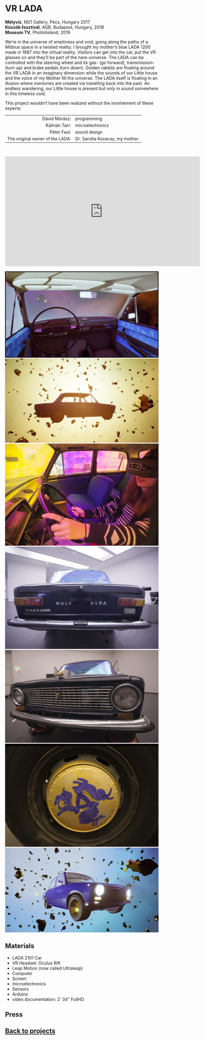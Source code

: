 <!-- {
    "img": "VR-Lada_2017/VR_LADA_inside.jpg",
    "title": "VR LADA (2017 - 2019)",
    "desc": "Drive a LADA car in the hare universe"
} -->

# VR LADA
**Mélyvíz**, M21 Gallery, Pécs, Hungary 2017  
**Küszöb fesztivál**, AQB, Budapest, Hungary, 2018  
**Museum TV**, PhotoIreland, 2019

We’re in the universe of emptiness and void, going along the paths of a Möbius space in a twisted reality. I brought my mother’s blue LADA 1200 made in 1987 into the virtual reality. Visitors can get into the car, put the VR glasses on and they’ll be part of the hare-universe. The LADA can be controlled with the steering wheel and its gas- (go forward), transmission- (turn up) and brake pedals (turn down). Golden rabbits are floating around the VR LADA in an imaginary dimension while the sounds of our Little house and the voice of my Mother fill the universe. The LADA itself is floating in an illusion where memories are created via travelling back into the past. An endless wandering, our Little house is present but only in sound somewhere in this timeless void.

This project wouldn’t have been realized without the involvement of these experts:

| | |
|-:|:-|
|Dávid Mórász:|programming|
|Kálmán Tarr:|microelectronics
|Péter Faul:|sound design|
|The original owner of the LADA:|Dr. Sarolta Kovácsy, my mother.|

&nbsp;

<iframe full="true" src="https://player.vimeo.com/video/252032727?h=503a50e647" width="640" height="360" frameborder="0" allow="autoplay; fullscreen; picture-in-picture" allowfullscreen></iframe>

![md.full](VR-Lada_2017/VR_LADA_inside.jpg)
![md.full](VR-Lada_2017/VR_LADA_Space.jpg)
![md.full](VR-Lada_2017/VR_LADA01.jpg)
![md.full](VR-Lada_2017/VR_LADA02b.jpg)
![md.full](VR-Lada_2017/VR_LADA03b.jpg)
![md.full](VR-Lada_2017/VR_LADA04.jpg)
![md.full](VR-Lada_2017/VR_LADA08.jpg)

## Materials
* LADA 2101 Car
* VR Headset: Oculus Rift
* Leap Motion (now called Ultraleap)
* Computer
* Screen
* microelectronics
* Sensors
* Arduino
* video documentation: 2' 34" FullHD

## Press

<cardlink href="https://artportal.hu/magazin/aldott-ladakat-moma-ba/"></cardlink>

<cardlink href="https://museum.photoireland.org/programme-2019/museumtv/"></cardlink>

## [Back to projects](/c/projects)
